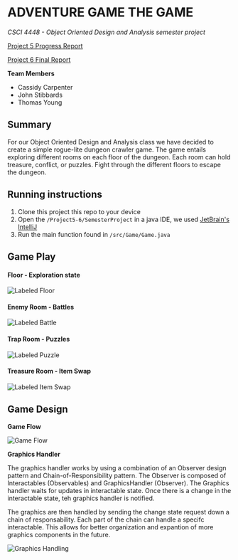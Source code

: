 # ADVENTURE GAME THE GAME
*CSCI 4448 - Object Oriented Design and Analysis semester project*

[Project 5 Progress Report](https://github.com/thyo9470/OOAD-Projects/blob/master/Project5-6/Project%205-Status%20Summary.pdf)

[Project 6 Final Report](https://github.com/thyo9470/OOAD-Projects/blob/master/Project5-6/Project%206-Final%20Report.pdf)

**Team Members**
 - Cassidy Carpenter
 - John Stibbards
 - Thomas Young

## Summary

For our Object Oriented Design and Analysis class we have decided to create a simple rogue-lite dungeon crawler game. The game entails exploring different rooms on each floor of the dungeon. Each room can hold treasure, conflict, or puzzles. Fight through the different floors to escape the dungeon.

## Running instructions

1. Clone this project this repo to your device
2. Open the `/Project5-6/SemesterProject` in a java IDE, we used [JetBrain's IntelliJ](https://www.jetbrains.com/idea/)
3. Run the main function found in `/src/Game/Game.java`

## Game Play

#### Floor - Exploration state
![Labeled Floor](https://i.imgur.com/ywg4MzD.png)

#### Enemy Room - Battles
![Labeled Battle](https://i.imgur.com/oLGxI9i.png)

#### Trap Room - Puzzles
![Labeled Puzzle](https://i.imgur.com/4BRvsUT.png)

#### Treasure Room - Item Swap
![Labeled Item Swap](https://i.imgur.com/n12c9VJ.png)

## Game Design

**Game Flow**

![Game Flow](https://i.imgur.com/LxpXzEY.png)

**Graphics Handler**

The graphics handler works by using a combination of an Observer design pattern and Chain-of-Responsibility pattern. The Observer is composed of Interactables (Observables) and GraphicsHandler (Observer). The Graphics handler waits for updates in interactable state. Once there is a change in the interactable state, teh graphics handler is notified.

The graphics are then handled by sending the change state request down a chain of responsability. Each part of the chain can handle a specifc interactable. This allows for better organization and expantion of more graphics components in the future.

![Graphics Handling](https://i.imgur.com/33VjWuP.png)
